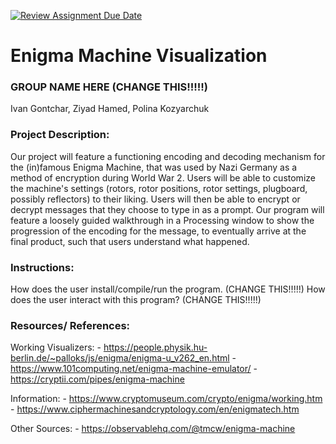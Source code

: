 [![Review Assignment Due Date](https://classroom.github.com/assets/deadline-readme-button-22041afd0340ce965d47ae6ef1cefeee28c7c493a6346c4f15d667ab976d596c.svg)](https://classroom.github.com/a/am3xLbu5)
# Enigma Machine Visualization
 
### GROUP NAME HERE (CHANGE THIS!!!!!)

Ivan Gontchar, Ziyad Hamed, Polina Kozyarchuk
       
### Project Description:

Our project will feature a functioning encoding and decoding mechanism for the (in)famous Enigma Machine, that was used by Nazi Germany as a method of encryption during World War 2. Users will be able to customize the machine's settings (rotors, rotor positions, rotor settings, plugboard, possibly reflectors) to their liking. Users will then be able to encrypt or decrypt messages that they choose to type in as a prompt. Our program will feature a loosely guided walkthrough in a Processing window to show the progression of the encoding for the message, to eventually arrive at the final product, such that users understand what happened.
  
### Instructions:

How does the user install/compile/run the program. (CHANGE THIS!!!!!)
How does the user interact with this program? (CHANGE THIS!!!!!)

### Resources/ References:

  Working Visualizers:
    - https://people.physik.hu-berlin.de/~palloks/js/enigma/enigma-u_v262_en.html
    - https://www.101computing.net/enigma-machine-emulator/
    - https://cryptii.com/pipes/enigma-machine

  Information:
    - https://www.cryptomuseum.com/crypto/enigma/working.htm
    - https://www.ciphermachinesandcryptology.com/en/enigmatech.htm

  Other Sources:
    - https://observablehq.com/@tmcw/enigma-machine
 
